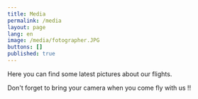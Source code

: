 ```yaml
---
title: Media
permalink: /media
layout: page
lang: en
image: /media/fotographer.JPG
buttons: []
published: true
---
```

Here you can find some latest pictures about our flights.  

Don't forget to bring your camera when you come fly with us !!
